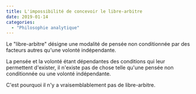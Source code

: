 ```yaml
---
title: L'impossibilité de concevoir le libre-arbitre
date: 2019-01-14
categories:
  - "Philosophie analytique"
---
```


Le "libre-arbitre" désigne une modalité de pensée non conditionnée par des facteurs autres qu'une volonté indépendante.

La pensée et la volonté étant dépendantes des conditions qui leur permettent d'exister, il n'existe pas de chose telle qu'une pensée non conditionnée ou une volonté indépendante.

C'est pourquoi il n'y a vraisemblablement pas de libre-arbitre.
